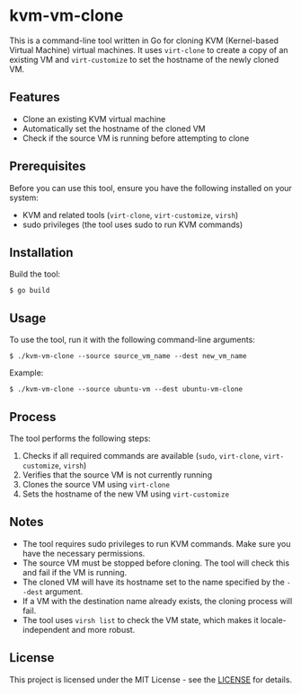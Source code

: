 # kvm-vm-clone

This is a command-line tool written in Go for cloning KVM (Kernel-based Virtual Machine) virtual machines. It uses `virt-clone` to create a copy of an existing VM and `virt-customize` to set the hostname of the newly cloned VM.

## Features

- Clone an existing KVM virtual machine
- Automatically set the hostname of the cloned VM
- Check if the source VM is running before attempting to clone

## Prerequisites

Before you can use this tool, ensure you have the following installed on your system:

- KVM and related tools (`virt-clone`, `virt-customize`, `virsh`)
- sudo privileges (the tool uses sudo to run KVM commands)

## Installation

Build the tool:

```
$ go build
```

## Usage

To use the tool, run it with the following command-line arguments:

```
$ ./kvm-vm-clone --source source_vm_name --dest new_vm_name
```

Example:

```
$ ./kvm-vm-clone --source ubuntu-vm --dest ubuntu-vm-clone
```

## Process

The tool performs the following steps:

1. Checks if all required commands are available (`sudo`, `virt-clone`, `virt-customize`, `virsh`)
2. Verifies that the source VM is not currently running
3. Clones the source VM using `virt-clone`
4. Sets the hostname of the new VM using `virt-customize`

## Notes

- The tool requires sudo privileges to run KVM commands. Make sure you have the necessary permissions.
- The source VM must be stopped before cloning. The tool will check this and fail if the VM is running.
- The cloned VM will have its hostname set to the name specified by the `--dest` argument.
- If a VM with the destination name already exists, the cloning process will fail.
- The tool uses `virsh list` to check the VM state, which makes it locale-independent and more robust.

## License

This project is licensed under the MIT License - see the [LICENSE](https://opensource.org/license/mit) for details.
